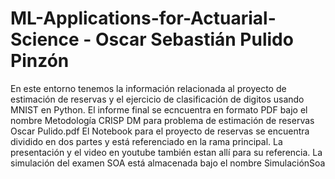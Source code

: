 # ML-Applications-for-Actuarial-Science - Oscar Sebastián Pulido Pinzón

En este entorno tenemos la información relacionada al proyecto de estimación de reservas y el ejercicio de clasificación de digitos usando MNIST en Python.
El informe final se ecncuentra en formato PDF bajo el nombre Metodología CRISP DM para problema de estimación de reservas Oscar Pulido.pdf
El Notebook para el proyecto de reservas se encuentra dividido en dos partes y está referenciado en la rama principal.
La presentación y el video en youtube también estan allí para su referencia.
La simulación del examen SOA está almacenada bajo el nombre SimulaciónSoa
